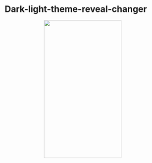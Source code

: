 # Dark-light-theme-reveal-changer

<p align="center"><img src="https://imgur.com/a/3Vz0kv0" width="250" height="444.66"/></p>
